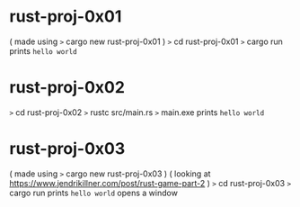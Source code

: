 # rust-proj-0x01
( made using `>` cargo new rust-proj-0x01 )
`>` cd rust-proj-0x01
`>` cargo run
prints `hello world`

# rust-proj-0x02
`>` cd rust-proj-0x02
`>` rustc src/main.rs
`>` main.exe
prints `hello world`

# rust-proj-0x03
( made using `>` cargo new rust-proj-0x03 )
( looking at https://www.jendrikillner.com/post/rust-game-part-2 )
`>` cd rust-proj-0x03
`>` cargo run
prints `hello world`
opens a window


